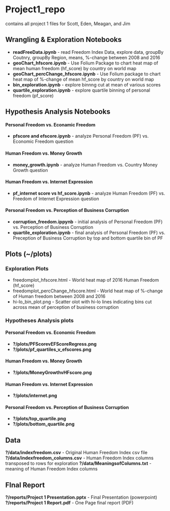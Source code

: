 # Project1_repo
contains all project 1 files for Scott, Eden, Meagan, and Jim

## Wrangling & Exploration Notebooks
* __readFreeData.ipynb__        - read Freedom Index Data, explore data, groupBy Coutnry, groupBy Region, means, %-change between 2008 and 2016
* __geoChart_hfscore.ipynb__        - Use Folium Package to chart heat map of mean human freedom (hf_score) by country on world map
* __geoChart_percChange_hfscore.ipynb__   - Use Folium package to chart heat map of %-change of mean hf_score by country on world map
* __bin_exploration.ipynb__              - explore binnng cut at mean of various scores
* __quartile_exploration.ipynb__          - explore quartile binning of personal freedom (pf_score)

## Hypothesis Analysis Notebooks
#### Personal Freedom vs. Econamic Freedom
* __pfscore and efscore.ipynb__  - analyze  Personal Freedom (PF) vs. Economic Freedom question
#### Human Freedom vs. Money Growth
* __money_growth.ipynb__    - analyze Human Freedom vs. Country Money Growth question
#### Human Freedom vs. Internet Expression 
* __pf_internet score vs hf_score.ipynb__   - analyze Human Freedom (PF) vs. Freedom of Internet Expression question
#### Personal Freedom vs. Perception of Business Corruption
* __corruption_freedom.ippynb__  - initial analysis of Personal Freedom (PF) vs. Perception of Business Corruption
* __quartile_exploration.ipynb__ - final analysis of Personal Freedom (PF) vs. Preception of Business Corruption by top and bottom quartile bin of PF

## Plots (~/plots)
### Exploration Plots
* freedomplot_hfscore.html  - World heat map of 2016 Human Freedom (hf_score)
* freedomplot_percChange_hfscore.html - World heat map of %-change of Human freedom between 2008 and 2016
* hi-lo_bin_plot.png  - Scatter olot with hi-lo lines indicating bins cut across mean of perception of business corruption

### Hypotheses Analysis plots
#### Personal Freedom vs. Economic Freedom
* __?/plots/PFScorevEFScoreRegress.png__
* __?/plots/pf_quartiles_v_efscores.png__
#### Human Freedom vs. Money Growth
* __?/plots/MoneyGrowthvHFscore.png__
#### Human Freedom vs. Internet Expression 
* __?/plots/internet.png__
#### Personal Freedom vs. Perception of Business Corruption
* __?/plots/top_quartile.png__
* __?/plots/bottom_quartile.png__

## Data
__?/data/indexfreedom.csv__ - Original Human Freedom Index csv file
__?/data/indexfreedom_columns.csv__   - Human Freedom Index columns transposed to rows for exploration
__?/data/MeaningsofColumns.txt__   - meaning of Human Freedom Index columns

## FInal Report 
__?/reports/Project 1 Presentation.pptx__   - Final Presentation (powerpoint)
__?/reports/Project 1 Report.pdf__    - One Page final report (PDF)
